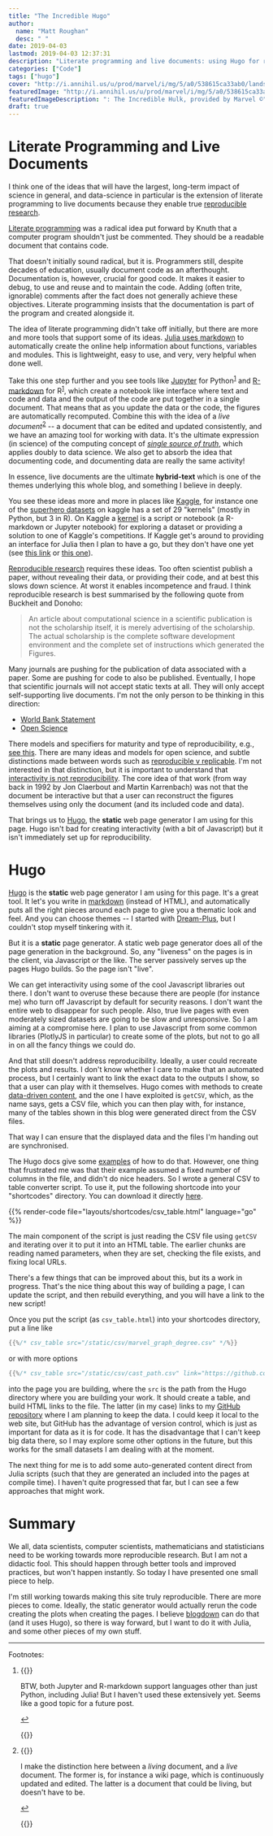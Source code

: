 ```yaml
---
title: "The Incredible Hugo"
author:
  name: "Matt Roughan"
  desc: " " 
date: 2019-04-03
lastmod: 2019-04-03 12:37:31
description: "Literate programming and live documents: using Hugo for reproducible research."
categories: ["Code"]
tags: ["hugo"] 
cover: "http://i.annihil.us/u/prod/marvel/i/mg/5/a0/538615ca33ab0/landscape_incredible.jpg" 
featuredImage: "http://i.annihil.us/u/prod/marvel/i/mg/5/a0/538615ca33ab0/landscape_incredible.jpg" 
featuredImageDescription: ": The Incredible Hulk, provided by Marvel ©"
draft: true 
---
```


# Literate Programming and Live Documents

I think one of the ideas that will have the largest, long-term impact
of science in general, and data-science in particular is the extension
of literate programming to live documents because they enable true
[reproducible research](https://en.wikipedia.org/wiki/Reproducibility#Reproducible_research).

[Literate programming](www.literateprogramming.com/) was a radical idea
put forward by Knuth that a computer program shouldn't just be
commented. They should be a readable document that contains code.

That doesn't initially sound radical, but it is. Programmers still,
despite decades of education, usually document code as an
afterthought. Documentation is, however, crucial for good code. It
makes it easier to debug, to use and reuse and to maintain the
code. Adding (often trite, ignorable) comments after the fact does not
generally achieve these objectives.  Literate programming insists that
the documentation is part of the program and created alongside it.

The idea of literate programming didn't take off initially, but there
are more and more tools that support some of its
ideas. [Julia uses markdown](https://docs.julialang.org/en/v1/manual/documentation/index.html)
to automatically create the online help information about functions,
variables and modules. This is lightweight, easy to use, and very,
very helpful when done well.

Take this one step further and you see tools like
[Jupyter](https://jupyter.org/) for Python<sup><a href="#fn1" id="ref1">1</a></sup> and
[R-markdown](https://rmarkdown.rstudio.com/) for R<sup><a href="#fn1" id="ref1">1</a></sup>, which create a
notebook like interface where text and code and data and the output
of the code are put together in a single document. That means that as
you update the data or the code, the figures are automatically
recomputed.  Combine this with the idea of a *live document*<sup><a
href="#fn2" id="ref2">2</a></sup> -- a document that can be edited and
updated consistently, and we have an amazing tool for working with
data. It's the ultimate expression (in science) of the computing
concept of [*single source of truth*](https://en.wikipedia.org/wiki/Single_source_of_truth), which applies doubly to data
science. We also get to absorb the idea that documenting code, and
documenting data are really the same activity!

In essence, live documents are the ultimate **hybrid-text** which is
one of the themes underlying this whole blog, and something I believe
in deeply. 
 
You see these ideas more and more in places like
[Kaggle](https://www.kaggle.com), for instance one of the
[superhero datasets](https://www.kaggle.com/claudiodavi/superhero-set/kernels)
on kaggle has a set of 29 "kernels" (mostly in Python, but 3 in R). On
Kaggle a [kernel](https://www.kaggle.com/docs/kernels) is a script or
notebook (a R-markdown or Jupyter notebook) for exploring a dataset or
providing a solution to one of Kaggle's competitions. If Kaggle get's
around to providing an interface for Julia then I plan to have a go,
but they don't have one yet (see
[this link](https://www.kaggle.com/getting-started/63895) or
[this one](https://discourse.julialang.org/t/getting-julia-support-to-kaggle/2121/6)).

[Reproducible research](https://en.wikipedia.org/wiki/Reproducibility#Reproducible_research)
requires these ideas. Too often scientist publish a paper, without revealing
their data, or providing their code, and at best this slows down
science. At worst it enables incompetence and fraud. I think reproducible research is
best summarised by the following quote from Buckheit and Donoho:

> An article about computational science in a scientific publication
>   is not the scholarship itself, it is merely advertising of the
>   scholarship. The actual scholarship is the complete software
>   development environment and the complete set of instructions which
>   generated the Figures.


Many journals are pushing for the publication of data associated with
a paper. Some are pushing for code to also be published.  Eventually,
I hope that scientific journals will not accept static texts at all. They
will only accept self-supporting live documents. I'm not the only
person to be thinking in this direction:

+ [World Bank Statement](https://dimewiki.worldbank.org/wiki/Reproducible_Research)
+ [Open Science](https://mg.readthedocs.io/reproducible_research.html)

There models and specifiers for maturity and type of reproducibility,
e.g.,
[see this](http://ropensci.github.io/reproducibility-guide/sections/introduction/). 
There are many ideas and models for open science, and subtle
distinctions made between words such as
[reproducible v replicable](http://languagelog.ldc.upenn.edu/nll/?p=21956). I'm
not interested in that distinction, but it is important to understand
that
[interactivity is not reproducibility](http://sepwww.stanford.edu/doku.php?id=sep:research:reproducible:seg92). The
core idea of that work (from way back in 1992 by Jon Claerbout and
Martin Karrenbach) was not that the document be interactive but that a
user can reconstruct the figures themselves using only the document
(and its included code and data).  

That brings us to [Hugo](https://gohugo.io/), the **static** web page
generator I am using for this page. Hugo isn't bad for creating
interactivity (with a bit of Javascript) but it isn't immediately set
up for reproducibility. 

# Hugo

[Hugo](https://gohugo.io/) is the **static** web page generator I am
using for this page. It's a great tool. It let's you write in
[markdown](https://github.com/adam-p/markdown-here/wiki/Markdown-Cheatsheet)
(instead of HTML), and automatically puts all the right pieces around
each page to give you a thematic look and feel. And you can choose
themes -- I started with
[Dream-Plus](https://github.com/UtkarshVerma/hugo-dream-plus), but I
couldn't stop myself tinkering with it.

But it is a **static** page generator.  A static web page generator
does all of the page generation in the background. So, any "liveness"
on the pages is in the client, via Javascript or the like. The server
passively serves up the pages Hugo builds. So the page isn't "live".

We can get interactivity using some of the cool Javascript libraries
out there. I don't want to overuse these because there are people (for
instance me) who turn off Javascript by default for security
reasons. I don't want the entire web to disappear for such
people. Also, true live pages with even moderately sized datasets are
going to be slow and unresponsive.  So I am aiming at a compromise
here. I plan to use Javascript from some common libraries (PlotlyJS in
particular) to create some of the plots, but not to go all in on all
the fancy things we could do.

And that still doesn't address reproducibility. Ideally, a user could
recreate the plots and results. I don't know whether I care to make
that an automated process, but I certainly want to link the exact data
to the outputs I show, so that a user can play with it themselves.
Hugo comes with methods to create
[data-driven content](https://gohugo.io/templates/data-templates/#data-driven-content),
and the one I have exploited is `getCSV`, which, as the name says,
gets a CSV file, which you can then play with, for instance, many of
the tables shown in this blog were generated direct from the CSV
files.

That way I can ensure that the displayed data and the files I'm
handing out are synchronised.

The Hugo docs give some
[examples](https://gohugo.io/templates/data-templates/#example-for-csv-files)
of how to do that. However, one thing that frustrated me was that
their example assumed a fixed number of columns in the file, and
didn't do nice headers. So I wrote a general CSV to table converter
script. To use it, put the following shortcode into your "shortcodes"
directory. You can download it directly
[here](https://github.com/mroughan/AlephZeroHeroesData/blob/master/Code/Hugo/csv_table.html). 

{{% render-code file="layouts/shortcodes/csv_table.html" language="go" %}}

The main component of the script is just reading the CSV file using
`getCSV` and iterating over it to put it into an HTML table. The
earlier chunks are reading named parameters, when they are set,
checking the file exists, and fixing local URLs. 

There's a few things that can be improved about this, but its a work
in progress. That's the nice thing about this way of building a page,
I can update the script, and then rebuild everything, and you will
have a link to the new script!

Once you put the script (as `csv_table.html`) into your shortcodes
directory, put a line like

```GO
{{%/* csv_table src="/static/csv/marvel_graph_degree.csv" */%}}
``` 

or with more options

```GO
{{%/* csv_table src="/static/csv/cast_path.csv" link="https://github.com/mroughan/AlephZeroHeroesData/blob/master/MarvelCinematicUniverse/cast_path.csv" maxLines="7" colStyle="text-align:left;" */%}} 
``` 

into the page you are building, where the `src` is the path from the
Hugo directory where you are building your work. It should create a
table, and build HTML links to the file. The latter (in my case) links
to my
[GitHub repository](https://github.com/mroughan/AlephZeroHeroesData) 
where I am planning to keep the data. I could keep it local to the web
site, but GitHub has the advantage of version control, which is just
as important for data as it is for code. It has the disadvantage that
I can't keep big data there, so I may explore some other options in
the future, but this works for the small datasets I am dealing with at
the moment.

The next thing for me is to add some auto-generated content direct
from Julia scripts (such that they are generated an included into the
pages at compile time). I haven't quite progressed that far, but I can
see a few approaches that might work.
 
# Summary

We all, data scientists, computer scientists, mathematicians and
statisticians need to be working towards more reproducible
research. But I am not a didactic fool. This should happen through
better tools and improved practices, but won't happen instantly. So
today I have presented one small piece to help. 

I'm still working towards making this site truly reproducible. There
are more pieces to come. Ideally, the static generator would actually
rerun the code creating the plots when creating the pages. I believe
[blogdown](https://bookdown.org/yihui/blogdown/) can do that (and it
uses Hugo), so there is way forward, but I want to do it with Julia,
and some other pieces of my own stuff.

---

Footnotes:

  1. {{<raw>}} <div id="fn1">
  
	 BTW, both Jupyter and R-markdown support languages other than just Python, including
	 Julia! But I haven't used these extensively yet. Seems like a
	 good topic for a future post.
	 
      <a href="#ref1" title="Jump back to footnote 1 in the text.">↩</a></div> {{</raw>}}


  1. {{<raw>}} <div id="fn2">
  
	  I make the distinction here between a *living* document, and a
	  *live* document. The former is, for instance a wiki page, which
	  is continuously updated and edited. The latter is a document
	  that could be living, but doesn't have to be. 
	  
      <a href="#ref2" title="Jump back to footnote 2 in the text.">↩</a></div> {{</raw>}}

